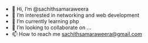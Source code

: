 - 👋 Hi, I’m @sachithsamaraweera
- 👀 I’m interested in networking and web development
- 🌱 I’m currently learning php
- 💞️ I’m looking to collaborate on ...
- 📫 How to reach me sachithsamaraweera@gmail.com

<!---
sachithsamaraweera/sachithsamaraweera is a ✨ special ✨ repository because its `README.md` (this file) appears on your GitHub profile.
You can click the Preview link to take a look at your changes.
--->
